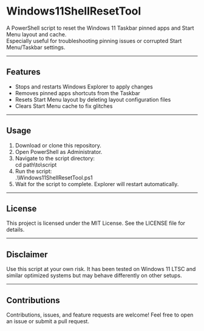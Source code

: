 # Windows11ShellResetTool

A PowerShell script to reset the Windows 11 Taskbar pinned apps and Start Menu layout and cache.  
Especially useful for troubleshooting pinning issues or corrupted Start Menu/Taskbar settings.

---

## Features

- Stops and restarts Windows Explorer to apply changes  
- Removes pinned apps shortcuts from the Taskbar  
- Resets Start Menu layout by deleting layout configuration files  
- Clears Start Menu cache to fix glitches  

---

## Usage

1. Download or clone this repository.  
2. Open PowerShell as Administrator.  
3. Navigate to the script directory:  
   cd path\to\script  
4. Run the script:  
   .\Windows11ShellResetTool.ps1  
5. Wait for the script to complete. Explorer will restart automatically.

---

## License

This project is licensed under the MIT License. See the LICENSE file for details.

---

## Disclaimer

Use this script at your own risk. It has been tested on Windows 11 LTSC and similar optimized systems but may behave differently on other setups.

---

## Contributions

Contributions, issues, and feature requests are welcome! Feel free to open an issue or submit a pull request.
